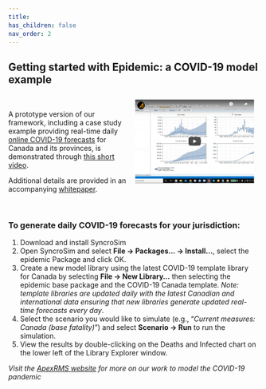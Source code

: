```yaml
---
title:
has_children: false
nav_order: 2
---
```


## Getting started with **Epidemic**: a COVID-19 model example

<a href="http://www.youtube.com/watch?feature=player_embedded&v=txtFYwzLoIY" target="_blank"><img src="assets/images/video-screen-cap.png" alt="COVID-19 modeling video tutorial" width="240" align="right" style="padding: 10px" width="400" /></a>

&nbsp;

A prototype version of our framework, including a case study example providing real-time daily [online COVID-19 forecasts](https://apexrms.shinyapps.io/covid19canada/) for Canada and its provinces, is demonstrated through [this short video](http://www.youtube.com/watch?feature=player_embedded&v=txtFYwzLoIY).

Additional details are provided in an accompanying [whitepaper](http://apexrms.com/dwnld/covid-19-canada-framework-whitepaper.pdf).

&nbsp;

### To generate daily COVID-19 forecasts for your jurisdiction:

1. Download and install SyncroSim
2. Open SyncroSim and select **File -> Packages… -> Install…**, select the epidemic Package and click OK.
3. Create a new model library using the latest COVID-19 template library for Canada by selecting **File -> New Library…** then selecting the epidemic base package and the COVID-19 Canada template. *Note: template libraries are updated daily with the latest Canadian and international data ensuring that new libraries generate updated real-time forecasts every day*.
4. Select the scenario you would like to simulate (e.g., “*Current measures: Canada (base fatality)*”) and select **Scenario -> Run** to run the simulation.
5. View the results by double-clicking on the Deaths and Infected chart on the lower left of the Library Explorer window.

*Visit the [ApexRMS website](https://apexrms.com/covid-19-modeling/) for more on our work to model the COVID-19 pandemic*
